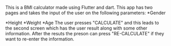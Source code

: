 This is a BMI calculator made using Flutter and dart.
This app has two pages and takes the input of the user on the following parameters:
*Gender

*Height
*Weight
*Age
The user presses "CALCULATE"  and this leads to the second screen which has the user result along with some other information.
After the resuts the preson can press "RE-CALCULATE" if they want to re-enter the information.
